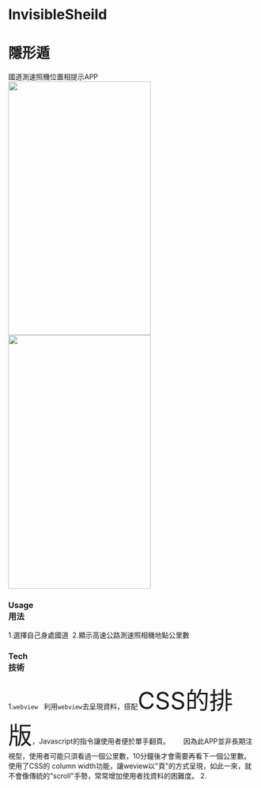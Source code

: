# InvisibleSheild
# 隱形遁
國道測速照機位置相提示APP  
<img src="https://github.com/slk1107/InvisibleSheild/blob/master/ReadHtml/app/src/main/res/drawable/intro.png" width="288" height="512" />
<img src="https://github.com/slk1107/InvisibleSheild/blob/master/ReadHtml/app/src/main/res/drawable/title.png" width="288" height="512" />
<h3> Usage<br>
 用法 </h3>
 1.選擇自己身處國道   
 2.顯示高速公路測速照相機地點公里數
 
 <h3> Tech<br>
 技術 </h3>
1.<code>webview</code>
    利用<code>webview</code>去呈現資料，搭配<font size=8>CSS的排版</font size>，Javascript的指令讓使用者便於單手翻頁。        
    因為此APP並非長期注視型，使用者可能只須看過一個公里數，10分鐘後才會需要再看下一個公里數。      
    使用了CSS的 column width功能，讓weview以"頁"的方式呈現，如此一來，就不會像傳統的"scroll"手勢，常常增加使用者找資料的困難度。        
2.
